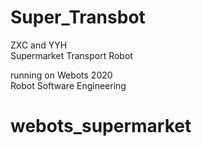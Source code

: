 # Super_Transbot
ZXC and YYH  
Supermarket Transport Robot  


running on Webots 2020  
Robot Software Engineering
# webots_supermarket

